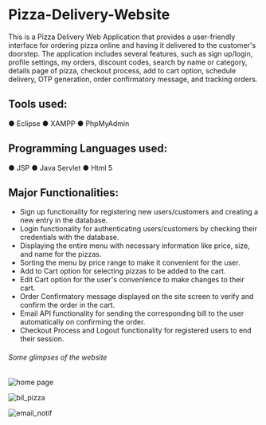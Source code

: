 # Pizza-Delivery-Website
This is a Pizza Delivery Web Application that provides a user-friendly interface for ordering pizza online and having it delivered to the customer's doorstep. The application includes several features, such as sign up/login, profile settings, my orders, discount codes, search by name or category, details page of pizza, checkout process, add to cart option, schedule delivery, OTP generation, order confirmatory message, and tracking orders.

## Tools used:
●	Eclipse
●	XAMPP
●	PhpMyAdmin
 
## Programming Languages used:
●	JSP
●	Java Servlet
●	Html 5

## Major Functionalities:

- Sign up functionality for registering new users/customers and creating a new entry in the database.
- Login functionality for authenticating users/customers by checking their credentials with the database.
- Displaying the entire menu with necessary information like price, size, and name for the pizzas.
- Sorting the menu by price range to make it convenient for the user.
- Add to Cart option for selecting pizzas to be added to the cart.
- Edit Cart option for the user's convenience to make changes to their cart.
- Order Confirmatory message displayed on the site screen to verify and confirm the order in the cart.
- Email API functionality for sending the corresponding bill to the user automatically on confirming the order.
- Checkout Process and Logout functionality for registered users to end their session.

###### Some glimpses of the website

![home page](https://user-images.githubusercontent.com/60270105/225512864-e0901dcb-5437-49d9-ac17-c7644c6e7243.png)


![bil_pizza](https://user-images.githubusercontent.com/60270105/225512652-387c544e-76e3-46af-bae5-84ad321b83e6.jpg)


![email_notif](https://user-images.githubusercontent.com/60270105/225512728-11ecc3b3-b947-4b1b-abad-10e68fd73c8e.jpg)
